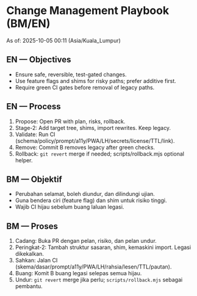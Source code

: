 # Change Management Playbook (BM/EN)

As of: 2025-10-05 00:11 (Asia/Kuala_Lumpur)

## EN — Objectives
- Ensure safe, reversible, test-gated changes.
- Use feature flags and shims for risky paths; prefer additive first.
- Require green CI gates before removal of legacy paths.

## EN — Process
1. Propose: Open PR with plan, risks, rollback.
2. Stage-2: Add target tree, shims, import rewrites. Keep legacy.
3. Validate: Run CI (schema/policy/prompt/a11y/PWA/LH/secrets/license/TTL/link).
4. Remove: Commit B removes legacy after green checks.
5. Rollback: `git revert` merge if needed; scripts/rollback.mjs optional helper.

## BM — Objektif
- Perubahan selamat, boleh diundur, dan dilindungi ujian.
- Guna bendera ciri (feature flag) dan shim untuk risiko tinggi.
- Wajib CI hijau sebelum buang laluan legasi.

## BM — Proses
1. Cadang: Buka PR dengan pelan, risiko, dan pelan undur.
2. Peringkat-2: Tambah struktur sasaran, shim, kemaskini import. Legasi dikekalkan.
3. Sahkan: Jalan CI (skema/dasar/prompt/a11y/PWA/LH/rahsia/lesen/TTL/pautan).
4. Buang: Komit B buang legasi selepas semua hijau.
5. Undur: `git revert` merge jika perlu; `scripts/rollback.mjs` sebagai pembantu.
